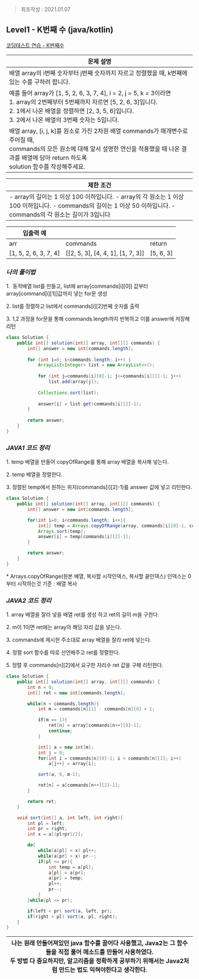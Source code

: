 > 최초작성 : 2021.01.07

## **Level1 - K번째 수 (java/kotlin)**

[코딩테스트 연습 - K번째수](https://programmers.co.kr/learn/courses/30/lessons/42748)

| **문제 설명** |
| --- |
| 배열 array의 i번째 숫자부터 j번째 숫자까지 자르고 정렬했을 때, k번째에 있는 수를 구하려 합니다.|
|예를 들어 array가 \[1, 5, 2, 6, 3, 7, 4\], i = 2, j = 5, k = 3이라면<br>1.  array의 2번째부터 5번째까지 자르면 \[5, 2, 6, 3\]입니다.<br>2.  1에서 나온 배열을 정렬하면 \[2, 3, 5, 6\]입니다.<br>3.  2에서 나온 배열의 3번째 숫자는 5입니다.|
|배열 array, \[i, j, k\]를 원소로 가진 2차원 배열 commands가 매개변수로 주어질 때,<br>commands의 모든 원소에 대해 앞서 설명한 연산을 적용했을 때 나온 결과를 배열에 담아 return 하도록<br>solution 함수를 작성해주세요. |

| **제한 조건** |
| --- |
|   -   array의 길이는 1 이상 100 이하입니다. -   array의 각 원소는 1 이상 100 이하입니다. -   commands의 길이는 1 이상 50 이하입니다. -   commands의 각 원소는 길이가 3입니다   |

| **​입출력 예**    |  |  |
| --- | --- | --- |
| arr | commands | return |
| \[1, 5, 2, 6, 3, 7, 4\] | \[\[2, 5, 3\], \[4, 4, 1\], \[1, 7, 3\]\] | \[5, 6, 3\] |

### _**나의 풀이법**_

1.  동적배열 list를 만들고, list에 array\[commands\[i\]\[0\]\] 값부터 array\[command\[i\]\[1\]\]값까지 넣는 for문 생성

2\. list를 정렬하고 list에서 commands\[i\]\[2\]번째 숫자를 출력

3\. 1,2 과정을 for문을 통해 commands.length까지 반복하고 이를 answer에 저장해 리턴

```java
class Solution {
    public int[] solution(int[] array, int[][] commands) {
    	int[] answer = new int[commands.length];
    	
    	for (int i=0; i<commands.length; i++) {
        	ArrayList<Integer> list = new ArrayList<>();
        	
        	for (int j=commands[i][0]-1; j<=commands[i][1]-1; j++)
        		list.add(array[j]);
        	
        	Collections.sort(list);
        	
        	answer[i] = list.get(commands[i][2]-1);
    	}
    	
        return answer;
    }
}
```

### _**JAVA1 코드 정리**_

1\. temp 배열을 만들어 copyOfRange를 통해 array 배열을 복사해 넣는다.

2\. temp 배열을 정렬한다.

3\. 정렬된 temp에서 원하는 위치(commands\[i\]\[2\]-1)를 answer 값에 넣고 리턴한다.

```java
class Solution {
    public int[] solution(int[] array, int[][] commands) {
        int[] answer = new int[commands.length];

        for(int i=0; i<commands.length; i++){
            int[] temp = Arrays.copyOfRange(array, commands[i][0]-1, commands[i][1]);
            Arrays.sort(temp);
            answer[i] = temp[commands[i][2]-1];
        }

        return answer;
    }
}
```

\* Arrays.copyOfRange(원본 배열, 복사할 시작인덱스, 복사할 끝인덱스) 인덱스는 0부터 시작하는것 기준 : 배열 복사  
  

### _**JAVA2 코드 정리**_

1\. array 배열을 잘라 넣을 배열 ret를 생성 하고 ret의 길이 m을 구한다.

2\. m이 1이면 ret에는 array의 해당 자리 값을 넣는다.

3\. commands에 제시한 주소대로 array 배열을 잘라 ret에 넣는다.

4\. 정렬 sort 함수를 따로 선언해주고 ret를 정렬한다.

5\. 정렬 후 commands\[n\]\[2\]에서 요구한 자리수 ret 값을 구해 리턴한다.

```java
class Solution {
    public int[] solution(int[] array, int[][] commands) {
        int n = 0;
        int[] ret = new int[commands.length];

        while(n < commands.length){
            int m = commands[n][1] - commands[n][0] + 1;

            if(m == 1){
                ret[n] = array[commands[n++][0]-1];
                continue;
            }

            int[] a = new int[m];
            int j = 0;
            for(int i = commands[n][0]-1; i < commands[n][1]; i++)
                a[j++] = array[i];

            sort(a, 0, m-1);

            ret[n] = a[commands[n++][2]-1];
        }

        return ret;
    }

    void sort(int[] a, int left, int right){
        int pl = left;
        int pr = right;
        int x = a[(pl+pr)/2];

        do{
            while(a[pl] < x) pl++;
            while(a[pr] > x) pr--;
            if(pl <= pr){
                int temp = a[pl];
                a[pl] = a[pr];
                a[pr] = temp;
                pl++;
                pr--;
            }
        }while(pl <= pr);

        if(left < pr) sort(a, left, pr);
        if(right > pl) sort(a, pl, right);
    }
}
```

|나는 원래 만들어져있던 java 함수를 끌어다 사용했고, Java2는 그 함수들을 직접 풀어 메소드를 만들어 사용하였다.<br>두 방법 다 중요하지만, 알고리즘을 정확하게 공부하기 위해서는 Java2처럼 만드는 법도 익혀야한다고 생각한다.|
|---|